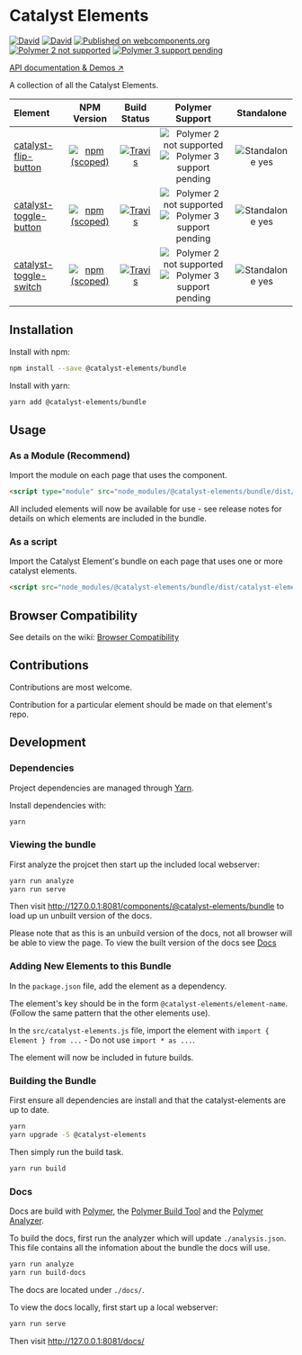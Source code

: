 # Catalyst Elements

[![David](https://img.shields.io/david/catalyst/CatalystElements.svg?style=flat-square)](https://david-dm.org/catalyst/CatalystElements)
[![David](https://img.shields.io/david/dev/catalyst/CatalystElements.svg?style=flat-square)](https://david-dm.org/catalyst/CatalystElements?type=dev)
[![Published on webcomponents.org](https://img.shields.io/badge/webcomponents.org-published-blue.svg?style=flat-square)](https://www.webcomponents.org/collection/catalyst/CatalystElements)
[![Polymer 2 not supported](https://img.shields.io/badge/Polymer_2-not_supported-red.svg?style=flat-square)]()
[![Polymer 3 support pending](https://img.shields.io/badge/Polymer_3-support_pending-yellow.svg?style=flat-square)]()

[API documentation & Demos ↗](https://catalyst.github.io/CatalystElements/)

A collection of all the Catalyst Elements.

| Element | NPM Version | Build Status | Polymer Support | Standalone |
|:--------|:-----------:|:------------:|:---------------:|:----------:|
| [catalyst-flip-button](https://github.com/catalyst/catalyst-flip-button) | [![npm (scoped)](https://img.shields.io/npm/v/@catalyst-elements/catalyst-flip-button.svg?style=flat-square)](https://www.npmjs.com/package/@catalyst-elements/catalyst-flip-button) | [![Travis](https://img.shields.io/travis/catalyst/catalyst-flip-button.svg?style=flat-square)](https://travis-ci.org/catalyst/catalyst-flip-button) | ![Polymer 2 not supported](https://img.shields.io/badge/Polymer_2-no-red.svg?style=flat-square) ![Polymer 3 support pending](https://img.shields.io/badge/Polymer_3-pending-yellow.svg?style=flat-square) | ![Standalone yes](https://img.shields.io/badge/standalone-yes-blue.svg?style=flat-square) |
| [catalyst-toggle-button](https://github.com/catalyst/catalyst-toggle-button) | [![npm (scoped)](https://img.shields.io/npm/v/@catalyst-elements/catalyst-toggle-button.svg?style=flat-square)](https://www.npmjs.com/package/@catalyst-elements/catalyst-toggle-button) | [![Travis](https://img.shields.io/travis/catalyst/catalyst-toggle-button.svg?style=flat-square)](https://travis-ci.org/catalyst/catalyst-toggle-button) | ![Polymer 2 not supported](https://img.shields.io/badge/Polymer_2-no-red.svg?style=flat-square) ![Polymer 3 support pending](https://img.shields.io/badge/Polymer_3-pending-yellow.svg?style=flat-square) | ![Standalone yes](https://img.shields.io/badge/standalone-yes-blue.svg?style=flat-square) |
| [catalyst-toggle-switch](https://github.com/catalyst/catalyst-toggle-switch) | [![npm (scoped)](https://img.shields.io/npm/v/@catalyst-elements/catalyst-toggle-switch.svg?style=flat-square)](https://www.npmjs.com/package/@catalyst-elements/catalyst-toggle-switch) | [![Travis](https://img.shields.io/travis/catalyst/catalyst-toggle-switch.svg?style=flat-square)](https://travis-ci.org/catalyst/catalyst-toggle-switch) | ![Polymer 2 not supported](https://img.shields.io/badge/Polymer_2-no-red.svg?style=flat-square) ![Polymer 3 support pending](https://img.shields.io/badge/Polymer_3-pending-yellow.svg?style=flat-square) | ![Standalone yes](https://img.shields.io/badge/standalone-yes-blue.svg?style=flat-square) |

## Installation

Install with npm:

```sh
npm install --save @catalyst-elements/bundle
```

Install with yarn:

```sh
yarn add @catalyst-elements/bundle
```

## Usage

### As a Module (Recommend)

Import the module on each page that uses the component.

```html
<script type="module" src="node_modules/@catalyst-elements/bundle/dist/catalyst-elements.module.js"></script>
```

All included elements will now be available for use - see release notes for details on which elements are included in the bundle.

### As a script

Import the Catalyst Element's bundle on each page that uses one or more catalyst elements.

```html
<script src="node_modules/@catalyst-elements/bundle/dist/catalyst-elements.js"></script>
```

## Browser Compatibility

See details on the wiki: [Browser Compatibility](https://github.com/catalyst/CatalystElements/wiki/Browser-Compatibility)

## Contributions

Contributions are most welcome.

Contribution for a particular element should be made on that element's repo.

## Development

### Dependencies

Project dependencies are managed through [Yarn](https://yarnpkg.com/lang/en/docs/install/).

Install dependencies with:

```sh
yarn
```

### Viewing the bundle

First analyze the projcet then start up the included local webserver:

```sh
yarn run analyze
yarn run serve
```

Then visit http://127.0.0.1:8081/components/@catalyst-elements/bundle to load up un unbuilt version of the docs.

Please note that as this is an unbuild version of the docs, not all browser will be able to view the page. To view the built version of the docs see [Docs](#docs)

### Adding New Elements to this Bundle

In the `package.json` file, add the element as a dependency.

The element's key should be in the form `@catalyst-elements/element-name`.  
(Follow the same pattern that the other elements use).

In the `src/catalyst-elements.js` file, import the element with `import { Element } from ...` - Do not use `import * as ...`.

The element will now be included in future builds.

<!-- #### Setting Up Automatic Builds

When creating a new release of an element, that element can automatically trigger a new build and release of the catalyst-elements bundle.

To set this up, configure the element's `.gitlab-ci.yml` file like so:

```yml
stages:
  - deploy

update_bundle:
  stage: deploy
  script:
    - VERSION_REGEX='^v?([0-9]+\.)?([0-9]+\.)?([0-9]+)$'
    - if [[ $CI_COMMIT_TAG =~ $VERSION_REGEX ]]; then
    -   apt-get update && apt-get install -y curl
    -   curl -X POST -F token=$CATALYST_ELEMENTS_PIPELINE_TOKEN -F ref=$CATALYST_ELEMENTS_PIPELINE_REF https://gitlab.wgtn.cat-it.co.nz/api/v4/projects/1077/trigger/pipeline
    - else
    -   echo "Skipping - $CI_COMMIT_TAG is not a version tag."
    - fi
  only:
    - tags

```

Now whenever a new version tag is release for that element, this repo will be notified and will update accordingly. -->

### Building the Bundle

First ensure all dependencies are install and that the catalyst-elements are up to date.

```sh
yarn
yarn upgrade -S @catalyst-elements
```

Then simply run the build task.

```sh
yarn run build
```

### Docs

Docs are build with [Polymer](https://www.polymer-project.org/), the [Polymer Build Tool](https://github.com/Polymer/polymer-build) and the [Polymer Analyzer](https://github.com/Polymer/polymer-analyzer).

To build the docs, first run the analyzer which will update `./analysis.json`. This file contains all the infomation about the bundle the docs will use.

```sh
yarn run analyze
yarn run build-docs
```

The docs are located under `./docs/`.

To view the docs locally, first start up a local webserver:

```sh
yarn run serve
```

Then visit http://127.0.0.1:8081/docs/
